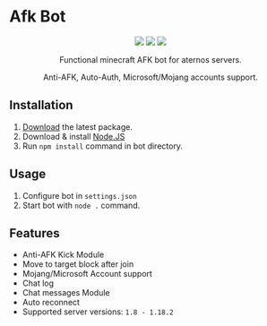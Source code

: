 # Afk Bot
<p align="center"> 
    <img src="https://img.shields.io/github/issues/jxshuaa/serverkeeper">
    <img src="https://img.shields.io/github/forks/jxshuaa/serverkeeper">
    <img src="https://img.shields.io/github/stars/jxshuaa/serverkeeper">
</p>

<p align="center">
    Functional minecraft AFK bot for aternos servers.
</p>

<p align="center">
    Anti-AFK, Auto-Auth, Microsoft/Mojang accounts support.
</p>

## Installation

 1. [Download](https://github.com/jxshuaa/serverkeeper/tags) the latest package.
 2. Download & install [Node.JS](https://nodejs.org/en/download/)
 3. Run `npm install` command in bot directory.
 
 ## Usage
 
 1. Configure bot in `settings.json`
 2. Start bot with `node .` command.

## Features

 - Anti-AFK Kick Module
 - Move to target block after join
 - Mojang/Microsoft Account support
 - Chat log
 - Chat messages Module
 - Auto reconnect
 - Supported server versions: `1.8 - 1.18.2`
 
